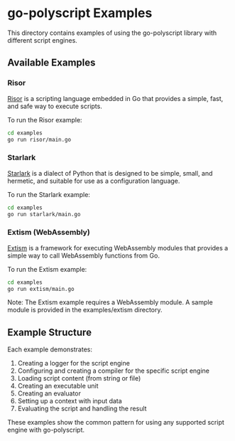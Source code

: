 # go-polyscript Examples

This directory contains examples of using the go-polyscript library with different script engines.

## Available Examples

### Risor

[Risor](https://github.com/risor-io/risor) is a scripting language embedded in Go that provides a simple, fast, and safe way to execute scripts.

To run the Risor example:

```bash
cd examples
go run risor/main.go
```

### Starlark

[Starlark](https://github.com/google/starlark-go) is a dialect of Python that is designed to be simple, small, and hermetic, and suitable for use as a configuration language.

To run the Starlark example:

```bash
cd examples
go run starlark/main.go
```

### Extism (WebAssembly)

[Extism](https://extism.org/) is a framework for executing WebAssembly modules that provides a simple way to call WebAssembly functions from Go.

To run the Extism example:

```bash
cd examples
go run extism/main.go
```

Note: The Extism example requires a WebAssembly module. A sample module is provided in the examples/extism directory.

## Example Structure

Each example demonstrates:

1. Creating a logger for the script engine
2. Configuring and creating a compiler for the specific script engine
3. Loading script content (from string or file)
4. Creating an executable unit
5. Creating an evaluator
6. Setting up a context with input data
7. Evaluating the script and handling the result

These examples show the common pattern for using any supported script engine with go-polyscript.